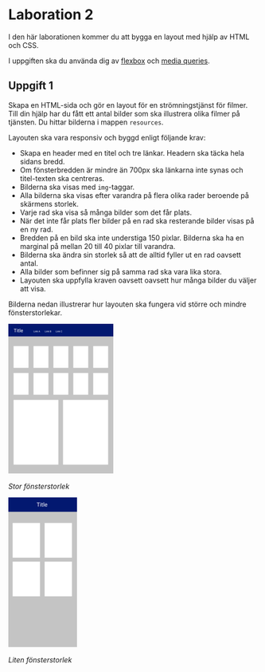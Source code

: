 # Laboration 2

I den här laborationen kommer du att bygga en layout med hjälp av HTML och CSS.

I uppgiften ska du använda dig av [flexbox](https://developer.mozilla.org/en-US/docs/Web/CSS/CSS_Flexible_Box_Layout) och [media queries](https://developer.mozilla.org/en-US/docs/Web/CSS/Media_Queries/Using_media_queries).

## Uppgift 1

Skapa en HTML-sida och gör en layout för en strömningstjänst för filmer.  Till din hjälp har du fått ett antal bilder som ska illustrera olika filmer på tjänsten. Du hittar bilderna i mappen `resources`.

Layouten ska vara responsiv och byggd enligt följande krav:

* Skapa en header med en titel och tre länkar. Headern ska täcka hela sidans bredd.
* Om fönsterbredden är mindre än 700px ska länkarna inte synas och titel-texten ska centreras.
* Bilderna ska visas med `img`-taggar.
* Alla bilderna ska visas efter varandra på flera olika rader beroende på skärmens storlek.
* Varje rad ska visa så många bilder som det får plats.
* När det inte får plats fler bilder på en rad ska resterande bilder visas på en ny rad.
* Bredden på en bild ska inte understiga 150 pixlar.
Bilderna ska ha en marginal på mellan 20 till 40 pixlar till varandra.
* Bilderna ska ändra sin storlek så att de alltid fyller ut en rad oavsett antal.
* Alla bilder som befinner sig på samma rad ska vara lika stora.
* Layouten ska uppfylla kraven oavsett oavsett hur många bilder du väljer att visa.


Bilderna nedan illustrerar hur layouten ska fungera vid större och mindre fönsterstorlekar.

![big](images/2-big.png)

_Stor fönsterstorlek_

![small](images/2-small.png)

_Liten fönsterstorlek_
